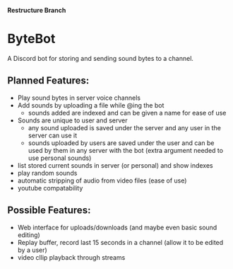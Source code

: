 __Restructure Branch__

# ByteBot
A Discord bot for storing and sending sound bytes to a channel.

## Planned Features:
- Play sound bytes in server voice channels
- Add sounds by uploading a file while @ing the bot
	- sounds added are indexed and can be given a name for ease of use 
- Sounds are unique to user and server
	- any sound uploaded is saved under the server and any user in the server can use it
	- sounds uploaded by users are saved under the user and can be used by them in any server with the bot (extra argument needed to use personal sounds)
- list stored current sounds in server (or personal) and show indexes
- play random sounds
- automatic stripping of audio from video files (ease of use)
- youtube compatability

## Possible Features:
- Web interface for uploads/downloads (and maybe even basic sound editing)
- Replay buffer, record last 15 seconds in a channel (allow it to be edited by a user)
- video cllip playback through streams
